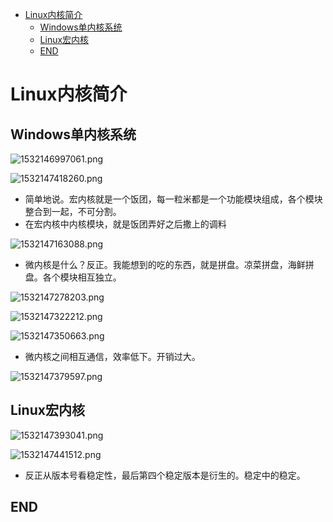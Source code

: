<!-- TOC depthFrom:1 depthTo:6 withLinks:1 updateOnSave:1 orderedList:0 -->

- [Linux内核简介](#linux内核简介)
	- [Windows单内核系统](#windows单内核系统)
	- [Linux宏内核](#linux宏内核)
	- [END](#end)

<!-- /TOC -->
# Linux内核简介


## Windows单内核系统

![1532146997061.png](image/1532146997061.png)

![1532147418260.png](image/1532147418260.png)



* 简单地说。宏内核就是一个饭团，每一粒米都是一个功能模块组成，各个模块整合到一起，不可分割。
* 在宏内核中内核模块，就是饭团弄好之后撒上的调料

![1532147163088.png](image/1532147163088.png)



* 微内核是什么？反正。我能想到的吃的东西，就是拼盘。凉菜拼盘，海鲜拼盘。各个模块相互独立。

![1532147278203.png](image/1532147278203.png)

![1532147322212.png](image/1532147322212.png)

![1532147350663.png](image/1532147350663.png)

* 微内核之间相互通信，效率低下。开销过大。

![1532147379597.png](image/1532147379597.png)

## Linux宏内核

![1532147393041.png](image/1532147393041.png)

![1532147441512.png](image/1532147441512.png)

* 反正从版本号看稳定性，最后第四个稳定版本是衍生的。稳定中的稳定。

## END
